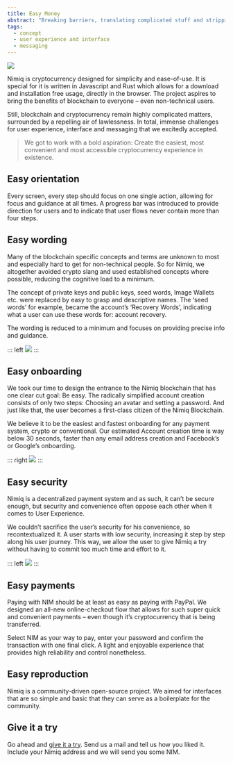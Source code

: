 ```yaml
---
title: Easy Money
abstract: "Breaking barriers, translating complicated stuff and stripping away technicalities until it’s easier to create a <strong>Nimiq</strong> account on the blockchain than creating an email address."
tags:
  - concept
  - user experience and interface
  - messaging
---
```

![](/cases/product_nimiq/hero.jpg)

Nimiq is cryptocurrency designed for simplicity and ease-of-use. It is special for it is written in Javascript and Rust which allows for a download and installation free usage, directly in the browser. The project aspires to bring the benefits of blockchain to everyone – even non-technical users. 

Still, blockchain and cryptocurrency remain highly complicated matters, surrounded by a repelling air of lawlessness. In total, immense challenges for user experience, interface and messaging that we excitedly accepted. 

> We got to work with a bold aspiration: Create the easiest, most convenient and most accessible cryptocurrency experience in existence.

## Easy orientation
Every screen, every step should focus on one single action, allowing for focus and guidance at all times. A progress bar was introduced to provide direction for users and to indicate that user flows never contain more than four steps.

## Easy wording 
Many of the blockchain specific concepts and terms are unknown to most and especially hard to get for non-technical people. So for Nimiq, we altogether avoided crypto slang and used established concepts where possible, reducing the cognitive load to a minimum. 

The concept of private keys and public keys, seed words, Image Wallets etc. were replaced by easy to grasp and descriptive names. The ‘seed words’ for example, became the account’s ‘Recovery Words’, indicating what a user can use these words for: account recovery.  

The wording is reduced to a minimum and focuses on providing precise info and guidance.

::: left
![](/cases/product_nimiq/signup.gif)
:::

## Easy onboarding
We took our time to design the entrance to the Nimiq blockchain that has one clear cut goal: Be easy.
The radically simplified account creation consists of only two steps: Choosing an avatar and setting a password. And just like that, the user becomes a first-class citizen of the Nimiq Blockchain. 

We believe it to be the easiest and fastest onboarding for any payment system, crypto or conventional. Our estimated Account creation time is way below 30 seconds, faster than any email address creation and Facebook’s or Google’s onboarding.

::: right
![](/cases/product_nimiq/loginfile.gif)
:::

## Easy security
Nimiq is a decentralized payment system and as such, it can’t be secure enough, but security and convenience often oppose each other when it comes to User Experience. 

We couldn’t sacrifice the user’s security for his convenience, so recontextualized it. A user starts with low security, increasing it step by step along his user journey. This way, we allow the user to give Nimiq a try without having to commit too much time and effort to it.

::: left
![](/cases/product_nimiq/checkout.gif)
:::

## Easy payments
Paying with NIM should be at least as easy as paying with PayPal. We designed an all-new online-checkout flow that allows for such super quick and convenient payments – even though it’s cryptocurrency that is being transferred. 

Select NIM as your way to pay, enter your password and confirm the transaction with one final click. A light and enjoyable experience that provides high reliability and control nonetheless. 

## Easy reproduction
Nimiq is a community-driven open-source project. We aimed for interfaces that are so simple and basic that they can serve as a boilerplate for the community. 

## Give it a try
Go ahead and [give it a try](https://safe.nimiq.com). Send us a mail and tell us how you liked it. Include your Nimiq address and we will send you some NIM. 